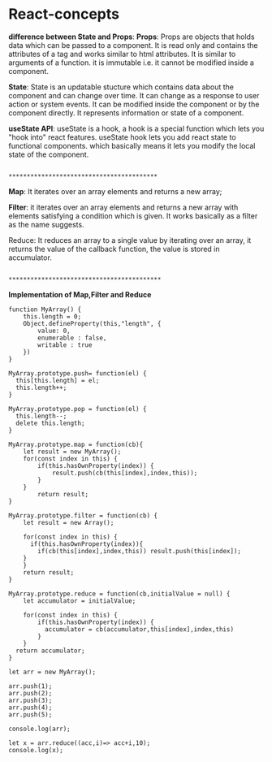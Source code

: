# React-concepts

**difference between State and Props**:
**Props**: Props are objects that holds data which can be passed to a component. It is read only and contains the attributes of a tag and works similar to html attributes. It is similar to arguments of a function. it is immutable i.e. it cannot be modified inside a component.

**State**: State is an updatable stucture which contains data about the component and can change over time. It can change as a response to user action or system events. It can be modified inside the component or by the component directly. It represents information or state of a component.

**useState API**: useState is a hook, a hook is a special function which lets you "hook into" react features. useState hook lets you add react state to functional components. which basically means it lets you modify the local state of the component.

                                                   *****************************************

**Map**: It iterates over an array elements and returns a new array;

**Filter**: it iterates over an array elements and returns a new array with elements satisfying a condition which is given. It works basically as a filter as the name suggests.

Reduce: It reduces an array to a single value by iterating over an array, it returns the value of the callback function, the value is stored in accumulator.

                                                   ******************************************
 **Implementation of Map,Filter and Reduce**

```
function MyArray() {
    this.length = 0;
    Object.defineProperty(this,"length", {
        value: 0,
        enumerable : false,
        writable : true
    })
}

MyArray.prototype.push= function(el) {
  this[this.length] = el;
  this.length++;
}

MyArray.prototype.pop = function(el) {
  this.length--;
  delete this.length;
}

MyArray.prototype.map = function(cb){
    let result = new MyArray();
    for(const index in this) {
        if(this.hasOwnProperty(index)) {
            result.push(cb(this[index],index,this));
        }
    }
        return result;
}

MyArray.prototype.filter = function(cb) {
    let result = new Array();

    for(const index in this) {
      if(this.hasOwnProperty(index)){
        if(cb(this[index],index,this)) result.push(this[index]);
    }
    }
    return result;
}

MyArray.prototype.reduce = function(cb,initialValue = null) {
    let accumulator = initialValue;

    for(const index in this) {
        if(this.hasOwnProperty(index)) {
          accumulator = cb(accumulator,this[index],index,this)
        }
    }
  return accumulator;
}

let arr = new MyArray();

arr.push(1);
arr.push(2);
arr.push(3);
arr.push(4);
arr.push(5);

console.log(arr);

let x = arr.reduce((acc,i)=> acc+i,10);
console.log(x);
```
